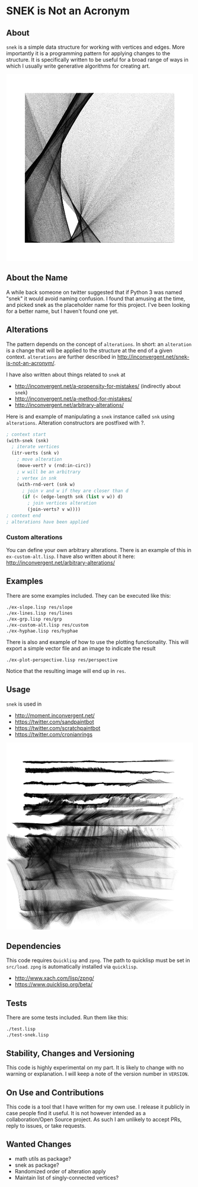 # SNEK is Not an Acronym


## About

`snek` is a simple data structure for working with vertices and edges. More
importantly it is a programming pattern for applying changes to the structure.
It is specifically written to be useful for a broad range of ways in which I
usually write generative algorithms for creating art.

![head](img/img.png?raw=true "head")


## About the Name

A while back someone on twitter suggested that if Python 3 was named "snek" it
would avoid naming confusion. I found that amusing at the time, and picked snek
as the placeholder name for this project. I've been looking for a better name,
but I haven't found one yet.

## Alterations

The pattern depends on the concept of `alterations`. In short: an `alteration`
is a change that will be applied to the structure at the end of a given
context. `alterations` are further described in
http://inconvergent.net/snek-is-not-an-acronym/.

I have also written about things related to `snek` at

  - http://inconvergent.net/a-propensity-for-mistakes/ (indirectly about `snek`)
  - http://inconvergent.net/a-method-for-mistakes/
  - http://inconvergent.net/arbitrary-alterations/

Here is and example of manipulating a `snek` instance called `snk` using
`alterations`. Alteration constructors are postfixed with ?.

```lisp
; context start
(with-snek (snk)
  ; iterate vertices
  (itr-verts (snk v)
    ; move alteration
    (move-vert? v (rnd:in-circ))
    ; w will be an arbitrary
    ; vertex in snk
    (with-rnd-vert (snk w)
      ; join v and w if they are closer than d
      (if (< (edge-length snk (list v w)) d)
        ; join vertices alteration
        (join-verts? v w))))
; context end
; alterations have been applied
```


### Custom alterations

You can define your own arbitrary alterations. There is an example of this in
`ex-custom-alt.lisp`. I have also written about it here:
http://inconvergent.net/arbitrary-alterations/


## Examples

There are some examples included. They can be executed like this:

    ./ex-slope.lisp res/slope
    ./ex-lines.lisp res/lines
    ./ex-grp.lisp res/grp
    ./ex-custom-alt.lisp res/custom
    ./ex-hyphae.lisp res/hyphae

There is also and example of how to use the plotting functionality. This will
export a simple vector file and an image to indicate the result

    ./ex-plot-perspective.lisp res/perspective

Notice that the resulting image will end up in `res`.


## Usage

`snek` is used in

  - http://moment.inconvergent.net/
  - https://twitter.com/sandpaintbot
  - https://twitter.com/scratchpaintbot
  - https://twitter.com/cronianrings


![lines](img/ex-lines.png?raw=true "lines")


## Dependencies

This code requires `Quicklisp` and `zpng`. The path to quicklisp must be set in
`src/load`. `zpng` is automatically installed via `quicklisp`.

 - http://www.xach.com/lisp/zpng/
 - https://www.quicklisp.org/beta/


## Tests

There are some tests included. Run them like this:

    ./test.lisp
    ./test-snek.lisp


## Stability, Changes and Versioning

This code is highly experimental on my part. It is likely to change with no
warning or explanation. I will keep a note of the version number in `VERSION`.


## On Use and Contributions

This code is a tool that I have written for my own use. I release it publicly
in case people find it useful. It is not however intended as a
collaboration/Open Source project. As such I am unlikely to accept PRs, reply
to issues, or take requests.


## Wanted Changes

 - math utils as package?
 - snek as package?
 - Randomized order of alteration apply
 - Maintain list of singly-connected vertices?


